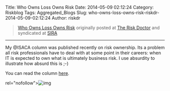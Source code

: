 Title: Who Owns Loss Owns Risk
Date: 2014-05-09 02:12:24
Category: Riskblog
Tags: Aggregated_Blogs
Slug: who-owns-loss-owns-risk-riskdr-2014-05-09-02:12:24
Author: riskdr

>[Who Owns Loss Owns Risk](http://riskdr.com/2014/05/08/who-owns-loss-owns-risk/) originally posted at [The Risk Doctor](http://riskdr.com) and syndicated at [SIRA](http://societyinforisk.org)
***
My @ISACA column was published recently on risk ownership. Its a problem all risk professionals have to deal with at some point in their careers: when IT is expected to own what is ultimately business risk. I use absurdity to illustrate how absurd this is ;-)

You can read the column [here](http://www.isaca.org/About-ISACA/-ISACA-Newsletter/Pages/at-ISACA-Volume-10-7-May-2014.aspx?cid=1004884&Appeal=EDMi#1).

rel="nofollow"\>![img](/images/blank.png%20/></a>%20<img%20alt=)


